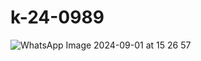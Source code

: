 # k-24-0989

![WhatsApp Image 2024-09-01 at 15 26 57](https://github.com/user-attachments/assets/18f6300e-caf7-46dc-a0ad-245e7030a840)
